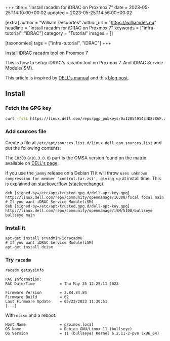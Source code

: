 +++
title = "Install racadm for iDRAC on Proxmox 7"
date = 2023-05-25T14:10:00+00:02
updated = 2023-05-25T14:56:00+00:02

[extra]
author = "William Desportes"
author_url = "https://williamdes.eu"
headline = "Install racadm for iDRAC on Proxmox 7"
keywords = ["infra-tutorial", "iDRAC"]
category = "Tutorial"
images = []

[taxonomies]
tags = ["infra-tutorial", "iDRAC"]
+++

Install iDRAC racadm tool on Proxmox 7

<!-- more -->

This is how to setup iDRAC's racadm tool on Proxmox 7. And iDRAC Service Module(iSM).

This article is inspired by [DELL's manual](https://linux.dell.com/repo/community/openmanage/) and this [blog post](https://www.ceremade.dauphine.fr/doc/fr/blog/installer-dell-oms).

## Install

### Fetch the GPG key

```sh
curl -fsSL https://linux.dell.com/repo/pgp_pubkeys/0x1285491434D8786F.asc | gpg --dearmor -o /etc/apt/trusted.gpg.d/dell-apt-key.gpg
```

### Add sources file

Create a file at `/etc/apt/sources.list.d/linux.dell.com.sources.list` and put the following contents:

The `10300` (`v10.3.0.0`) part is the OMSA version found on the matrix available on [DELL's page](https://linux.dell.com/repo/community/openmanage/).

If you use the `jammy` release on a Debian 11 it will throw `uses unknown compression for member 'control.tar.zst', giving up` at install time. This is explained [on stackoverflow (stackexchange)](https://unix.stackexchange.com/a/669008/155610).

```deb
deb [signed-by=/etc/apt/trusted.gpg.d/dell-apt-key.gpg] http://linux.dell.com/repo/community/openmanage/10300/focal focal main
# If you want iDRAC Service Module(iSM)
deb [signed-by=/etc/apt/trusted.gpg.d/dell-apt-key.gpg] http://linux.dell.com/repo/community/openmanage/iSM/5100/bullseye bullseye main
```

### Install it

```apt
apt-get install srvadmin-idracadm8
# If you want iDRAC Service Module(iSM)
apt-get install dcism
```

### Try `racadm`

```sh
racadm getsysinfo
```

```text
RAC Information:
RAC Date/Time           = Thu May 25 12:25:11 2023

Firmware Version        = 2.84.84.84
Firmware Build          = 02
Last Firmware Update    = 05/23/2023 11:30:51
[...]
```

With `dcism` and a reboot:

```text
Host Name               = proxmox.local
OS Name                 = Debian GNU/Linux 11 (bullseye)
OS Version              = 11 (bullseye) Kernel 6.2.11-2-pve (x86_64)
```
